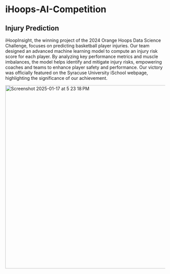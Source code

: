 # iHoops-AI-Competition

## Injury Prediction

iHoopInsight, the winning project of the 2024 Orange Hoops Data Science Challenge, focuses on predicting basketball player injuries. Our team designed an advanced machine learning model to compute an injury risk score for each player. By analyzing key performance metrics and muscle imbalances, the model helps identify and mitigate injury risks, empowering coaches and teams to enhance player safety and performance. Our victory was officially featured on the Syracuse University iSchool webpage, highlighting the significance of our achievement.

<img width="577" alt="Screenshot 2025-01-17 at 5 23 18 PM" src="https://github.com/user-attachments/assets/822cfb2c-aa2c-4569-851f-bc88af7f81f7" />
